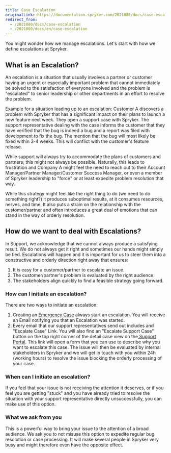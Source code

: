 ```yaml
---
title: Case Escalation
originalLink: https://documentation.spryker.com/2021080/docs/case-escalation
redirect_from:
  - /2021080/docs/case-escalation
  - /2021080/docs/en/case-escalation
---
```


You might wonder how we manage escalations. Let's start with how we define escalations at Spryker.

## What is an Escalation?
An escalation is a situation that usually involves a partner or customer having an urgent or especially important problem that cannot immediately be solved to the satisfaction of everyone involved and the problem is "escalated" to senior leadership or other departments in an effort to resolve the problem.

Example for a situation leading up to an escalation:
Customer A discovers a problem with Spryker that has a significant impact on their plans to launch a new feature next week. They open a support case with Spryker. The support representative dealing with the case informs the customer that they have verified that the bug is indeed a bug and a report was filed with development to fix the bug. The mention that the bug will most likely be fixed within 3-4 weeks. This will conflict with the customer's feature release.

While support will always try to accommodate the plans of customers and partners, this might not always be possible. Naturally, this leads to frustration and Company A might feel the need to reach out to their Account Manager/Partner Manager/Customer Success Manager, or even a member of Spryker leadership to "force" or at least expedite problem resolution that way. 

While this strategy might feel like the right thing to do (we need to do something right?) it produces suboptimal results, at it consumes resources, nerves, and time. It also puts a strain on the relationship with the customer/partner and often introduces a great deal of emotions that can stand in the way of orderly resolution.

## How do we want to deal with Escalations?
In Support, we acknowledge that we cannot always produce a satisfying result. We do not always get it right and sometimes our hands might simply be tied. Escalations will happen and it is important for us to steer them into a constructive and orderly direction right away that ensures:
1. It is easy for a customer/partner to escalate an issue.
2. The customer/partner's problem is evaluated by the right audience.
3. The stakeholders align quickly to find a feasible strategy going forward.

### How can I initiate an escalation?
There are two ways to initiate an escalation:
1. Creating an [Emergency Case](https://documentation.spryker.com/docs/how-to-use-the-support-portal#emergencies) always start an escalation. You will receive an Email notifying you that an Escalation was started.
2. Every email that our support representatives send out includes and "Escalate Case" Link. You will also find an "Escalate Support Case" button on the top right corner of the detail case view on the[ Support Portal](https://support.spryker.com). This link will open a form that you can use to describe why you want to escalate this case. The issue will then be evaluated by internal stakeholders in Spryker and we will get in touch with you within 24h (working hours) to resolve the issue blocking the orderly processing of your case.

### When can I initiate an escalation?
If you feel that your issue is not receiving the attention it deserves, or if you feel you are getting "stuck" and you have already tried to resolve the situation with your support representative directly unsuccessfully, you can make use of this option. 

### What we ask from you
This is a powerful way to bring your issue to the attention of a broad audience. We ask you to not misuse this option to expedite regular bug resolution or case processing. It will make several people in Spryker very busy and might therefore even have the opposite effect.

